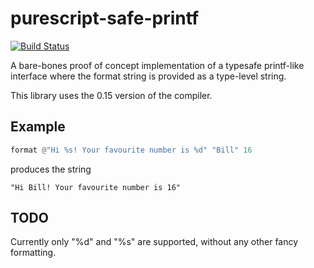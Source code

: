 # purescript-safe-printf

[![Build Status](https://travis-ci.org/kcsongor/purescript-safe-printf.svg?branch=master)](https://travis-ci.org/kcsongor/purescript-safe-printf)

A bare-bones proof of concept implementation of a typesafe printf-like interface
where the format string is provided as a type-level string.

This library uses the 0.15 version of the compiler.

## Example

```purescript
format @"Hi %s! Your favourite number is %d" "Bill" 16
```

produces the string

```
"Hi Bill! Your favourite number is 16"
```

<!--
*** TODO: Commenting this section out because
*** - the `:t` output in the REPL is not as nice as it used to be apparently
*** - no need to use Proxy at all, so wildcard trick doesn't apply
***
*** ```
*** > import Data.Printf (format)
*** > :t format @"Hi %s! Your favourite number is %d"
*** forall (@fun :: Type). Format "Hi %s! Your favourite number is %d" fun => fun
*** ```


A function of the "right type" is generated from the format string, so that

```
:t format (SProxy :: SProxy "Hi %s! Your favourite number is %d")
```

gives
```
String -> Int -> String
```

You can also choose to use wildcards if you don't want to repeat yourself:

```purs
  let formatted = format (SProxy :: _ "Hi %s! You are %d") "Bill" 12
```
-->

## TODO

Currently only "%d" and "%s" are supported, without any other fancy formatting.
